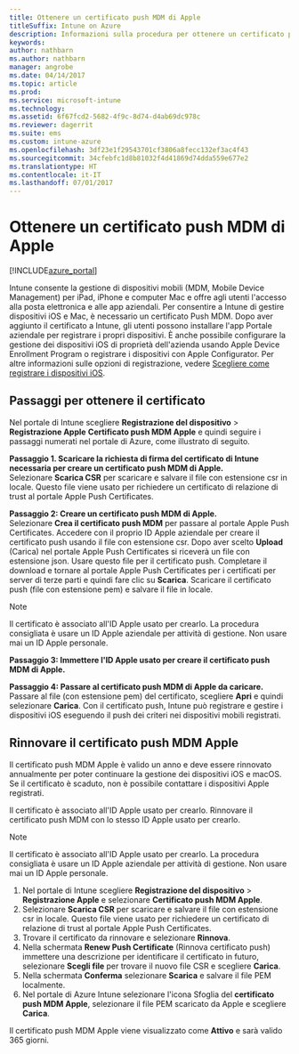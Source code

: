 ```yaml
---
title: Ottenere un certificato push MDM di Apple
titleSuffix: Intune on Azure
description: Informazioni sulla procedura per ottenere un certificato push MDM di Apple per gestire i dispositivi iOS con Intune."
keywords: 
author: nathbarn
ms.author: nathbarn
manager: angrobe
ms.date: 04/14/2017
ms.topic: article
ms.prod: 
ms.service: microsoft-intune
ms.technology: 
ms.assetid: 6f67fcd2-5682-4f9c-8d74-d4ab69dc978c
ms.reviewer: dagerrit
ms.suite: ems
ms.custom: intune-azure
ms.openlocfilehash: 3df23e1f29543701cf3806a8fecc132ef3ac4f43
ms.sourcegitcommit: 34cfebfc1d8b81032f4d41869d74dda559e677e2
ms.translationtype: HT
ms.contentlocale: it-IT
ms.lasthandoff: 07/01/2017
---
```

# <a name="get-an-apple-mdm-push-certificate"></a>Ottenere un certificato push MDM di Apple

[!INCLUDE[azure_portal](./includes/azure_portal.md)]

Intune consente la gestione di dispositivi mobili (MDM, Mobile Device Management) per iPad, iPhone e computer Mac e offre agli utenti l'accesso alla posta elettronica e alle app aziendali. Per consentire a Intune di gestire dispositivi iOS e Mac, è necessario un certificato Push MDM. Dopo aver aggiunto il certificato a Intune, gli utenti possono installare l'app Portale aziendale per registrare i propri dispositivi. È anche possibile configurare la gestione dei dispositivi iOS di proprietà dell'azienda usando Apple Device Enrollment Program o registrare i dispositivi con Apple Configurator. Per altre informazioni sulle opzioni di registrazione, vedere [Scegliere come registrare i dispositivi iOS](enrollment-method-choose-ios.md).

## <a name="steps-to-get-your-certificate"></a>Passaggi per ottenere il certificato
Nel portale di Intune scegliere **Registrazione del dispositivo** > **Registrazione Apple** **Certificato push MDM Apple** e quindi seguire i passaggi numerati nel portale di Azure, come illustrato di seguito.

**Passaggio 1. Scaricare la richiesta di firma del certificato di Intune necessaria per creare un certificato push MDM di Apple.**<br>
Selezionare **Scarica CSR** per scaricare e salvare il file con estensione csr in locale. Questo file viene usato per richiedere un certificato di relazione di trust al portale Apple Push Certificates.

**Passaggio 2: Creare un certificato push MDM di Apple.**<br>
Selezionare **Crea il certificato push MDM** per passare al portale Apple Push Certificates. Accedere con il proprio ID Apple aziendale per creare il certificato push usando il file con estensione csr. Dopo aver scelto **Upload** (Carica) nel portale Apple Push Certificates si riceverà un file con estensione json. Usare questo file per il certificato push. Completare il download e tornare al portale Apple Push Certificates per i certificati per server di terze parti e quindi fare clic su **Scarica**. Scaricare il certificato push (file con estensione pem) e salvare il file in locale.

> [!NOTE]
> Il certificato è associato all'ID Apple usato per crearlo. La procedura consigliata è usare un ID Apple aziendale per attività di gestione. Non usare mai un ID Apple personale.

**Passaggio 3: Immettere l'ID Apple usato per creare il certificato push MDM di Apple.**

**Passaggio 4: Passare al certificato push MDM di Apple da caricare.**<br>
Passare al file (con estensione pem) del certificato, scegliere **Apri** e quindi selezionare **Carica**. Con il certificato push, Intune può registrare e gestire i dispositivi iOS eseguendo il push dei criteri nei dispositivi mobili registrati.

## <a name="renew-apple-mdm-push-certificate"></a>Rinnovare il certificato push MDM Apple
Il certificato push MDM Apple è valido un anno e deve essere rinnovato annualmente per poter continuare la gestione dei dispositivi iOS e macOS. Se il certificato è scaduto, non è possibile contattare i dispositivi Apple registrati.

Il certificato è associato all'ID Apple usato per crearlo. Rinnovare il certificato push MDM con lo stesso ID Apple usato per crearlo.

> [!NOTE]
> Il certificato è associato all'ID Apple usato per crearlo. La procedura consigliata è usare un ID Apple aziendale per attività di gestione. Non usare mai un ID Apple personale.

1. Nel portale di Intune scegliere **Registrazione del dispositivo** > **Registrazione Apple** e selezionare **Certificato push MDM Apple**.
2. Selezionare **Scarica CSR** per scaricare e salvare il file con estensione csr in locale. Questo file viene usato per richiedere un certificato di relazione di trust al portale Apple Push Certificates.
3. Trovare il certificato da rinnovare e selezionare **Rinnova**.
4. Nella schermata **Renew Push Certificate** (Rinnova certificato push) immettere una descrizione per identificare il certificato in futuro, selezionare **Scegli file** per trovare il nuovo file CSR e scegliere **Carica**.
5. Nella schermata **Conferma** selezionare **Scarica** e salvare il file PEM localmente.
6. Nel portale di Azure Intune selezionare l'icona Sfoglia del **certificato push MDM Apple**, selezionare il file PEM scaricato da Apple e scegliere **Carica**.

Il certificato push MDM Apple viene visualizzato come **Attivo** e sarà valido 365 giorni.
